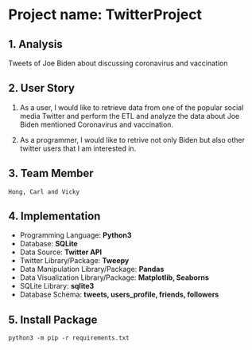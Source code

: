 # **Project name: TwitterProject**
## **1. Analysis**
Tweets of Joe Biden about discussing coronavirus and vaccination 

## **2. User Story**
1. As a user, I would like to retrieve data from one of the popular social media Twitter and perform the ETL and analyze the data about Joe Biden mentioned Coronavirus and vaccination.

2. As a programmer, I would like to retrive not only Biden but also other twitter users that I am interested in. 

## **3. Team Member**
    Hong, Carl and Vicky

## **4. Implementation**
* Programming Language: **Python3**
* Database: **SQLite**
* Data Source: **Twitter API**
* Twitter Library/Package: **Tweepy**
* Data Manipulation Library/Package: **Pandas**
* Data Visualization Library/Package: **Matplotlib, Seaborns**
* SQLite Library: **sqlite3**
* Database Schema: **tweets, users_profile, friends, followers**

## **5. Install Package**
    python3 -m pip -r requirements.txt
